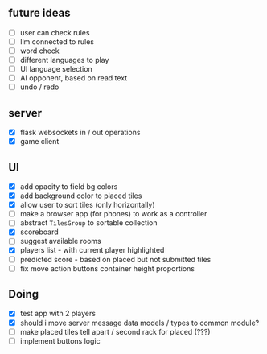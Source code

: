 ## future ideas

- [ ] user can check rules
- [ ] llm connected to rules
- [ ] word check
- [ ] different languages to play
- [ ] UI language selection
- [ ] AI opponent, based on read text
- [ ] undo / redo

## server

- [x] flask websockets in / out operations
- [x] game client

## UI

- [x] add opacity to field bg colors
- [x] add background color to placed tiles
- [x] allow user to sort tiles (only horizontally)
- [ ] make a browser app (for phones) to work as a controller
- [ ] abstract `TilesGroup` to sortable collection
- [x] scoreboard
- [ ] suggest available rooms
- [x] players list - with current player highlighted
- [ ] predicted score - based on placed but not submitted tiles
- [ ] fix move action buttons container height proportions

## Doing

- [x] test app with 2 players
- [x] should i move server message data models / types to common module?
- [ ] make placed tiles tell apart / second rack for placed (???)
- [ ] implement buttons logic
